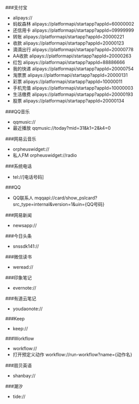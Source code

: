 
###支付宝
- alipays://
- 蚂蚁森林 alipays://platformapi/startapp?appId=60000002
- 还信用卡 alipays://platformapi/startapp?appId=09999999
- 转账 alipays://platformapi/startapp?appId=20000221
- 收款 alipays://platformapi/startapp?appId=20000123
- 滴滴出行 alipays://platformapi/startapp?appId=20000778
- AA收款 alipays://platformapi/startapp?appId=20000263
- 红包 alipays://platformapi/startapp?appId=88886666
- 我的快递 alipays://platformapi/startapp?appId=20000754
- 淘票票 alipays://platformapi/startapp?appId=20000131
- 彩票 alipays://platformapi/startapp?appId=10000011
- 手机充值 alipays://platformapi/startapp?appId=10000003
- 生活缴费 alipays://platformapi/startapp?appId=20000193
- 股票 alipays://platformapi/startapp?appId=20000134

###QQ音乐
- qqmusic://
- 最近播放 qqmusic://today?mid=31&k1=2&k4=0

###网易云音乐
- orpheuswidget://
- 私人FM orpheuswidget://radio

###系统电话
- tel://[电话号码]

###QQ
- QQ联系人 mqqapi://card/show_pslcard?src_type=internal&version=1&uin={QQ号码}

###网易新闻
- newsapp://

###今日头条
- snssdk141://

###微信读书
- weread://

###印象笔记
- evernote://

###有道云笔记
- youdaonote://

###Keep 
- keep://

###Workflow
- workflow://
- 打开预定义动作 workflow://run-workflow?name={动作名}

###扇贝英语
- shanbay://

###潮汐
- tide://


